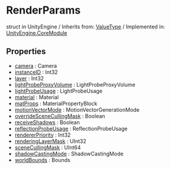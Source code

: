 # RenderParams
struct in UnityEngine
 / Inherits from: <a href="https://docs.unity3d.com/6000.0/Documentation/ScriptReference/ValueType.html">ValueType</a> / Implemented in: <a href="https://docs.unity3d.com/6000.0/Documentation/ScriptReference/UnityEngine.CoreModule.html">UnityEngine.CoreModule</a>

## Properties
- <a href="https://docs.unity3d.com/6000.0/Documentation/ScriptReference/RenderParams-camera.html">camera</a> : Camera
- <a href="https://docs.unity3d.com/6000.0/Documentation/ScriptReference/RenderParams-instanceID.html">instanceID</a> : Int32
- <a href="https://docs.unity3d.com/6000.0/Documentation/ScriptReference/RenderParams-layer.html">layer</a> : Int32
- <a href="https://docs.unity3d.com/6000.0/Documentation/ScriptReference/RenderParams-lightProbeProxyVolume.html">lightProbeProxyVolume</a> : LightProbeProxyVolume
- <a href="https://docs.unity3d.com/6000.0/Documentation/ScriptReference/RenderParams-lightProbeUsage.html">lightProbeUsage</a> : LightProbeUsage
- <a href="https://docs.unity3d.com/6000.0/Documentation/ScriptReference/RenderParams-material.html">material</a> : Material
- <a href="https://docs.unity3d.com/6000.0/Documentation/ScriptReference/RenderParams-matProps.html">matProps</a> : MaterialPropertyBlock
- <a href="https://docs.unity3d.com/6000.0/Documentation/ScriptReference/RenderParams-motionVectorMode.html">motionVectorMode</a> : MotionVectorGenerationMode
- <a href="https://docs.unity3d.com/6000.0/Documentation/ScriptReference/RenderParams-overrideSceneCullingMask.html">overrideSceneCullingMask</a> : Boolean
- <a href="https://docs.unity3d.com/6000.0/Documentation/ScriptReference/RenderParams-receiveShadows.html">receiveShadows</a> : Boolean
- <a href="https://docs.unity3d.com/6000.0/Documentation/ScriptReference/RenderParams-reflectionProbeUsage.html">reflectionProbeUsage</a> : ReflectionProbeUsage
- <a href="https://docs.unity3d.com/6000.0/Documentation/ScriptReference/RenderParams-rendererPriority.html">rendererPriority</a> : Int32
- <a href="https://docs.unity3d.com/6000.0/Documentation/ScriptReference/RenderParams-renderingLayerMask.html">renderingLayerMask</a> : UInt32
- <a href="https://docs.unity3d.com/6000.0/Documentation/ScriptReference/RenderParams-sceneCullingMask.html">sceneCullingMask</a> : UInt64
- <a href="https://docs.unity3d.com/6000.0/Documentation/ScriptReference/RenderParams-shadowCastingMode.html">shadowCastingMode</a> : ShadowCastingMode
- <a href="https://docs.unity3d.com/6000.0/Documentation/ScriptReference/RenderParams-worldBounds.html">worldBounds</a> : Bounds
